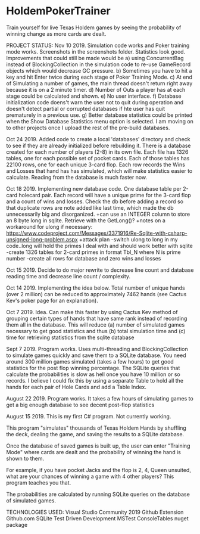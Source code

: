 # HoldemPokerTrainer
Train yourself for live Texas Holdem games by seeing the probability of winning change as more cards are dealt.

PROJECT STATUS:
Nov 10 2019.	Simulation code works and Poker training mode works. Screenshots in the screenshots folder. Statistics look good.
		Improvements that could still be made would be a) using ConcurrentBag instead of BlockingCollection in the simulation
		code to re-use GameRecord objects which would decrease GC pressure. b) Sometimes you have to hit a key and hit Enter 			twice during each stage of Poker Training Mode. c) At end of Simulating a number of games, the main thread doesn't 			return right away because it is on a 2 minute timer. d) Number of Outs a player has at each stage could be calculated 			and shown. e) No user interface. f) Database initialization code doens't warn the user not to quit during operation and 		doesn't detect partial or corrupted databases if hte user has quit prematurely in a previous use. g) Better database 			statistics could be printed when the Show Database Statistics menu option is selected. I am moving on to other projects 		once I upload the rest of the pre-build databases.

Oct 24 2019.	Added code to create a local 'databases' directory and check to see if they are already initialized before
				rebuilding it. There is a database created for each number of players (2-8) in its own file. Each file has 1326 
				tables, one for each possible set of pocket cards. Each of those tables has 22100 rows, one for each unique 
				3-card flop. Each row records the Wins and Losses that hand has has simulated, which will make statistics easier
				to calculate. Reading from the database is much faster now.

				

Oct 18 2019.	Implementing new database code. One database table per 2-card holecard pair. Each record will have a unique prime for the 3-card flop
				and a count of wins and losses. Check the db before adding a record so that duplicate rows are note added like last time, which
				made the db unnecessarily big and disorganized.
				+can use an INTEGER column to store an 8 byte long in sqlite. Retrieve with the GetLong()?
				+notes on a workaround for ulong if necessary: 
				https://www.codeproject.com/Messages/3371916/Re-Sqlite-with-csharp-unsigned-long-problem.aspx
				+attack plan
					-switch ulong to long in my code..long will hold the primes I deal with and should work better with sqlite
					-create 1326 tables for 2-card primes in format Tbl_N where N is prime number
					-create all rows for database and zero wins and losses

Oct 15 2019.	Decide to do major rewrite to decrease line count and database reading time and decrease line count / complexity.

Oct 14 2019.	Implementing the idea below. Total number of unique hands (over 2 million) can be reduced to approximately 7462 hands (see Cactus
				Kev's poker page for an explanation).

Oct 7 2019.		Idea. Can make this faster by using Cactus Kev method of grouping certain types of hands that have same rank instead of recording
				them all in the database. This will reduce (a) number of simulated games necessary to get good statistics and thus (b) 
				total simulation time and (c) time for retrieving statistics from the sqlite database

Sept 7 2019.	Program works. Uses multi-threading and BlockingCollection to simulate games quickly and save them to a SQLite database.
				You need around 300 million games simulated (takes a few hours) to get good statistics for the post flop winning percentage.
				The SQLite queries that calculate the probabilities is slow as hell once you have 10 million or so records. I believe I could 
				fix this by using a separate Table to hold all the hands for each pair of Hole Cards and add a Table Index.

August 22 2019. Program works. It takes a few hours of simulating games to get a big enough database to see decent post-flop statistics

August 15 2019. This is my first C# program. Not currently working.


This program "simulates" thousands of Texas Holdem Hands by shuffling the deck, 
dealing the game, and saving the results to a SQLite database. 

Once the database of saved games is built up, the user can enter "Training Mode" where cards are dealt and the
probability of winning the hand is shown to them.

For example, if you have pocket Jacks and the flop is 2, 4, Queen unsuited, what are your chances
of winning a game with 4 other players? This program teaches you that.

The probabilities are calculated by running SQLite queries on the database of simulated games.


TECHNOLOGIES USED:
Visual Studio Community 2019
Github Extension
Github.com
SQLite
Test Driven Development
MSTest
ConsoleTables nuget package


